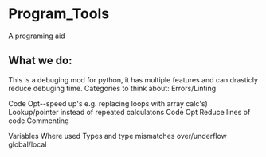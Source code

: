 # Program_Tools
A programing aid

## What we do:

This is a debuging mod for python, it has multiple features and can drasticly reduce debuging time.
Categories to think about:
Errors/Linting

Code Opt--speed up's
  e.g. replacing loops with array calc's)
  Lookup/pointer instead of repeated calculatons
Code Opt
  Reduce lines of code
  Commenting
  
Variables
  Where used
  Types and type mismatches
  over/underflow
  global/local
  


